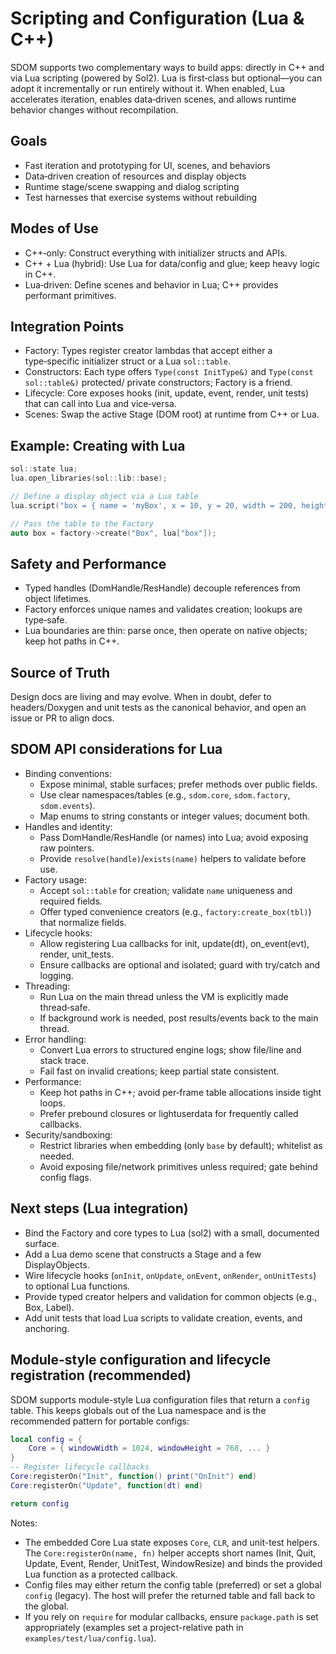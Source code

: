 # Scripting and Configuration (Lua & C++)

SDOM supports two complementary ways to build apps: directly in C++ and via Lua scripting (powered by Sol2). Lua is first‑class but optional—you can adopt it incrementally or run entirely without it. When enabled, Lua accelerates iteration, enables data‑driven scenes, and allows runtime behavior changes without recompilation.

## Goals
- Fast iteration and prototyping for UI, scenes, and behaviors
- Data‑driven creation of resources and display objects
- Runtime stage/scene swapping and dialog scripting
- Test harnesses that exercise systems without rebuilding

## Modes of Use
- C++‑only: Construct everything with initializer structs and APIs.
- C++ + Lua (hybrid): Use Lua for data/config and glue; keep heavy logic in C++.
- Lua‑driven: Define scenes and behavior in Lua; C++ provides performant primitives.

## Integration Points
- Factory: Types register creator lambdas that accept either a type‑specific initializer struct or a Lua `sol::table`.
- Constructors: Each type offers `Type(const InitType&)` and `Type(const sol::table&)` protected/ private constructors; Factory is a friend.
- Lifecycle: Core exposes hooks (init, update, event, render, unit tests) that can call into Lua and vice‑versa.
- Scenes: Swap the active Stage (DOM root) at runtime from C++ or Lua.

## Example: Creating with Lua
```cpp
sol::state lua;
lua.open_libraries(sol::lib::base);

// Define a display object via a Lua table
lua.script("box = { name = 'myBox', x = 10, y = 20, width = 200, height = 150 }");

// Pass the table to the Factory
auto box = factory->create("Box", lua["box"]);
```

## Safety and Performance
- Typed handles (DomHandle/ResHandle) decouple references from object lifetimes.
- Factory enforces unique names and validates creation; lookups are type‑safe.
- Lua boundaries are thin: parse once, then operate on native objects; keep hot paths in C++.

## Source of Truth
Design docs are living and may evolve. When in doubt, defer to headers/Doxygen and unit tests as the canonical behavior, and open an issue or PR to align docs.

## SDOM API considerations for Lua
- Binding conventions:
	- Expose minimal, stable surfaces; prefer methods over public fields.
	- Use clear namespaces/tables (e.g., `sdom.core`, `sdom.factory`, `sdom.events`).
	- Map enums to string constants or integer values; document both.
- Handles and identity:
	- Pass DomHandle/ResHandle (or names) into Lua; avoid exposing raw pointers.
	- Provide `resolve(handle)`/`exists(name)` helpers to validate before use.
- Factory usage:
	- Accept `sol::table` for creation; validate `name` uniqueness and required fields.
	- Offer typed convenience creators (e.g., `factory:create_box(tbl)`) that normalize fields.
- Lifecycle hooks:
	- Allow registering Lua callbacks for init, update(dt), on_event(evt), render, unit_tests.
	- Ensure callbacks are optional and isolated; guard with try/catch and logging.
- Threading:
	- Run Lua on the main thread unless the VM is explicitly made thread‑safe.
	- If background work is needed, post results/events back to the main thread.
- Error handling:
	- Convert Lua errors to structured engine logs; show file/line and stack trace.
	- Fail fast on invalid creations; keep partial state consistent.
- Performance:
	- Keep hot paths in C++; avoid per‑frame table allocations inside tight loops.
	- Prefer prebound closures or lightuserdata for frequently called callbacks.
- Security/sandboxing:
	- Restrict libraries when embedding (only `base` by default); whitelist as needed.
	- Avoid exposing file/network primitives unless required; gate behind config flags.

## Next steps (Lua integration)
- Bind the Factory and core types to Lua (sol2) with a small, documented surface.
- Add a Lua demo scene that constructs a Stage and a few DisplayObjects.
- Wire lifecycle hooks (`onInit`, `onUpdate`, `onEvent`, `onRender`, `onUnitTests`) to optional Lua functions.
- Provide typed creator helpers and validation for common objects (e.g., Box, Label).
- Add unit tests that load Lua scripts to validate creation, events, and anchoring.

## Module-style configuration and lifecycle registration (recommended)

SDOM supports module-style Lua configuration files that return a `config` table. This keeps globals out of the Lua namespace and is the recommended pattern for portable configs:

```lua
local config = {
	Core = { windowWidth = 1024, windowHeight = 768, ... }
}
-- Register lifecycle callbacks
Core:registerOn("Init", function() print("OnInit") end)
Core:registerOn("Update", function(dt) end)

return config
```

Notes:
- The embedded Core Lua state exposes `Core`, `CLR`, and unit-test helpers. The `Core:registerOn(name, fn)` helper accepts short names (Init, Quit, Update, Event, Render, UnitTest, WindowResize) and binds the provided Lua function as a protected callback.
- Config files may either return the config table (preferred) or set a global `config` (legacy). The host will prefer the returned table and fall back to the global.
- If you rely on `require` for modular callbacks, ensure `package.path` is set appropriately (examples set a project-relative path in `examples/test/lua/config.lua`).
